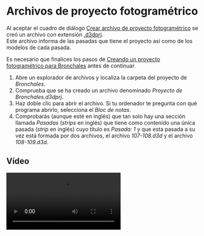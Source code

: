 # Archivos de proyecto fotogramétrico

Al aceptar el cuadro de diálogo [Crear archivo de proyecto fotogramétrico](/digi3d-net/primeros-pasos/comenzando-a-utilizar-digi3d.net/comenzando-con-la-ventana-fotogrametrica/sensor-camara-conica/proyectos-de-proyecto-fotogrametrico/CuadroDeDialogoCrearProyectoFotogrametrico.html) se creó un archivo con extensión [.d3dprj](archivos-de-proyecto-fotogrametrico.md).  
Este archivo informa de las pasadas que tiene el proyecto así como de los modelos de cada pasada.

Es necesario que finalices los pasos de [Creando un proyecto fotogramétrico para Bronchales](/digi3d-net/primeros-pasos/comenzando-a-utilizar-digi3d.net/comenzando-con-la-ventana-fotogrametrica/sensor-camara-conica/proyectos-de-proyecto-fotogrametrico/CreandoUnProyectoFotogrametricoParaBronchales.html) antes de continuar.

1. Abre un explorador de archivos y localiza la carpeta del proyecto de _Bronchales_.
2. Comprueba que se ha creado un archivo denominado _Proyecto de Bronchales.d3dprj_.
3. Haz doble clic para abrir el archivo. Si tu ordenador te pregunta con qué programa abrirlo, selecciona el _Bloc de notas_.
4. Comprobarás \(aunque esté en inglés\) que tan solo hay una sección llamada _Pasadas_ \(_strips_ en inglés\) que tiene como contenido una única pasada \(_strip_ en inglés\) cuyo título es _Pasada: 1_ y que esta pasada a su vez está formada por dos archivos, el archivo _107-108.d3d_ y el archivo _108-109.d3d_.

## Vídeo

<video controls>
    <source src="https://digi21.blob.core.windows.net/videos-ayuda/Archivos%20de%20cambio%20rapido%20de%20modelos.mp4" type="video/mp4">
</video>

